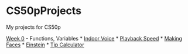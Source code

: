 # CS50pProjects
My projects for CS50p

[Week 0]([url](https://github.com/RogerHennessy/CS50pProjects/tree/main/Week%200)https://github.com/RogerHennessy/CS50pProjects/tree/main/Week%200) - Functions, Variables
        * [Indoor Voice]([url](https://github.com/RogerHennessy/CS50pProjects/tree/main/Week%200/indoor))
        * [Playback Speed]([url](https://github.com/RogerHennessy/CS50pProjects/tree/main/Week%200/playback))
        * [Making Faces]([url](https://github.com/RogerHennessy/CS50pProjects/tree/main/Week%200/faces))
        * [Einstein]([url](https://github.com/RogerHennessy/CS50pProjects/tree/main/Week%200/einstein)https://github.com/RogerHennessy/CS50pProjects/tree/main/Week%200/einstein)
        * [Tip Calculator]([url](https://github.com/RogerHennessy/CS50pProjects/tree/main/Week%200/tip)https://github.com/RogerHennessy/CS50pProjects/tree/main/Week%200/tip)
